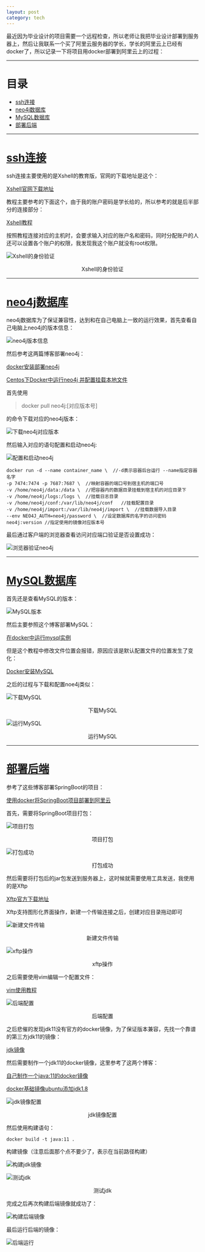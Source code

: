 ```yaml
---
layout: post
category: tech
---
```


最近因为毕业设计的项目需要一个远程检查，所以老师让我把毕业设计部署到服务器上，然后让我联系一个买了阿里云服务器的学长，学长的阿里云上已经有docker了，所以记录一下将项目用docker部署到阿里云上的过程：

---

# 目录
- [ssh连接](#ssh连接)
- [neo4j数据库](#neo4j数据库)
- [MySQL数据库](#mysql数据库)
- [部署后端](#部署后端)

---

# [ssh连接](#ssh连接)

ssh连接主要使用的是Xshell的教育版，官网的下载地址是这个：

[Xshell官网下载地址](#https://www.netsarang.com/zh/free-for-home-school/)

教程主要参考的下面这个，由于我的账户密码是学长给的，所以参考的就是后半部分的连接部分：

[Xshell教程](#https://zhuanlan.zhihu.com/p/54643053)

按照教程连接对应的主机时，会要求输入对应的账户名和密码，同时分配账户的人还可以设置各个账户的权限，我发现我这个账户就没有root权限。

![Xshell的身份验证](/img/20210421/xshell的身份验证.png)
<center>Xshell的身份验证</center>

---

# [neo4j数据库](#neo4j数据库)

neo4j数据库为了保证兼容性，达到和在自己电脑上一致的运行效果，首先查看自己电脑上neo4j的版本信息：

![neo4j版本信息](/img/20210421/neo4j版本.png)

然后参考这两篇博客部署neo4j：

[docker安装部署neo4j](https://www.cnblogs.com/caoyusang/p/13610408.html)

[Centos下Docker中运行neo4j 并配置挂载本地文件](https://www.cnblogs.com/baiyunwanglai/p/10281694.html)

首先使用

>docker pull neo4j:[对应版本号]

的命令下载对应的neo4j版本：

![下载neo4j对应版本](/img/20210421/下载对应neo4j版本.png)

然后输入对应的语句配置和启动neo4j:

![配置和启动neo4j](/img/20210421/neo4j配置和启动.png)

	docker run -d --name container_name \  //-d表示容器后台运行 --name指定容器名字
	-p 7474:7474 -p 7687:7687 \  //映射容器的端口号到宿主机的端口号
	-v /home/neo4j/data:/data \  //把容器内的数据目录挂载到宿主机的对应目录下
	-v /home/neo4j/logs:/logs \  //挂载日志目录
	-v /home/neo4j/conf:/var/lib/neo4j/conf   //挂载配置目录
	-v /home/neo4j/import:/var/lib/neo4j/import \  //挂载数据导入目录
	--env NEO4J_AUTH=neo4j/password \  //设定数据库的名字的访问密码
	neo4j:version //指定使用的镜像对应版本号

最后通过客户端的浏览器查看访问对应端口验证是否设置成功：

![浏览器验证neo4j](/img/20210421/验证neo4j.png)

---

# [MySQL数据库](#mysql数据库)

首先还是查看MySQL的版本：

![MySQL版本](/img/20210421/mysql版本.png)

然后主要参照这个博客部署MySQL：

[在docker中运行mysql实例](https://www.cnblogs.com/chywx/p/10528040.html)

但是这个教程中修改文件位置会报错，原因应该是默认配置文件的位置发生了变化：

[Docker安装MySQL](https://www.runoob.com/docker/docker-install-mysql.html)

之后的过程与下载和配置noe4j类似：

![下载MySQL](/img/20210421/下载mysql.png)
<center>下载MySQL</center>

![运行MySQL](/img/20210421/运行mysql.png)
<center>运行MySQL</center>

---

# [部署后端](#部署后端)

参考了这些博客部署SpringBoot的项目：

[使用docker将SpringBoot项目部署到阿里云](https://blog.csdn.net/weixin_43691723/article/details/108430980)

首先，需要将SpringBoot项目打包：

![项目打包](/img/20210421/springboot项目打包.png)
<center>项目打包</center>

![打包成功](/img/20210421/打包成功.png)
<center>打包成功</center>

然后需要将打包后的jar包发送到服务器上，这时候就需要使用工具发送，我使用的是Xftp

[Xftp官方下载地址](https://www.netsarang.com/zh/free-for-home-school/)

Xftp支持图形化界面操作，新建一个传输连接之后，创建对应目录拖动即可

![新建文件传输](/img/20210421/新建文件传输.png)
<center>新建文件传输</center>

![xftp操作](/img/20210421/xftp操作.png)
<center>xftp操作</center>

之后需要使用vim编辑一个配置文件：

[vim使用教程](https://www.runoob.com/linux/linux-vim.html)

![后端配置](/img/20210421/后端配置.png)
<center>后端配置</center>

之后悲催的发现jdk11没有官方的docker镜像，为了保证版本兼容，先找一个靠谱的第三方jdk11的镜像：

[jdk镜像](http://www.sousou88.com/spec/oraclejdk.html)

然后需要制作一个jdk11的docker镜像，这里参考了这两个博客：

[自己制作一个java:11的docker镜像](https://blog.csdn.net/hongtaolong/article/details/106816920)

[docker基础镜像ubuntu添加jdk1.8](https://www.cnblogs.com/xiaoyao-001/p/12016156.html)

![jdk镜像配置](/img/20210421/jdk镜像配置.png)
<center>jdk镜像配置</center>

然后使用构建语句：

	docker build -t java:11 .

构建镜像（注意后面那个点不要少了，表示在当前路径构建）

![构建jdk镜像](/img/20210421/构建jdk镜像.png)

![测试jdk](/img/20210421/测试jdk.png)
<center>测试jdk</center>

完成之后再次构建后端镜像就成功了：

![构建后端镜像](/img/20210421/构建后端.png)

最后运行后端的镜像：

![后端运行](/img/20210421/后端运行.png)